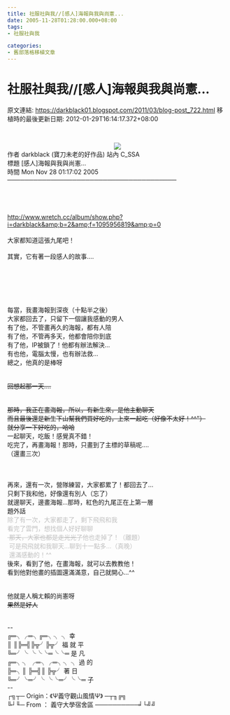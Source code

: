 ```yaml
---
title: 社服社與我//[感人]海報與我與尚憲...
date: 2005-11-28T01:28:00.000+08:00
tags: 
- 社服社與我

categories:
- 舊部落格移植文章
---
```


# 社服社與我//[感人]海報與我與尚憲...

原文連結: https://darkblack01.blogspot.com/2011/03/blog-post_722.html
移植時的最後更新日期: 2012-01-29T16:14:17.372+08:00

<br /><div class="separator" style="clear: both; text-align: center;"><a href="http://2.bp.blogspot.com/-6EM5Iyag9b4/Tmt-M6KhfTI/AAAAAAAAAYo/oaLlfblk95A/s1600/1095956819-94%25E6%259C%259F%25E3%2580%2580%25E5%25B8%25B6%25E5%258B%2595%25E4%25B8%25AD%25E5%25B0%258F%25E5%25AD%25B8.jpg" imageanchor="1" style="margin-left: 1em; margin-right: 1em;"><img border="0" src="http://2.bp.blogspot.com/-6EM5Iyag9b4/Tmt-M6KhfTI/AAAAAAAAAYo/oaLlfblk95A/s1600/1095956819-94%25E6%259C%259F%25E3%2580%2580%25E5%25B8%25B6%25E5%258B%2595%25E4%25B8%25AD%25E5%25B0%258F%25E5%25AD%25B8.jpg" /></a></div>作者 darkblack (寶刀未老的好作品) 站內 C_SSA<br />標題 [感人]海報與我與尚憲...<br />時間 Mon Nov 28 01:17:02 2005<br />───────────────────────────────────────<br /><br /><a name='more'></a><br /><br /><br />http://www.wretch.cc/album/show.php?i=darkblack&amp;b=2&amp;f=1095956819&amp;p=0<br /><br />大家都知道這張九尾吧！<br /><br />其實，它有著一段感人的故事....<br /><br /><br /><br /><br /><br /><br />每當，我畫海報到深夜（十點半之後）<br />大家都回去了，只留下一個讓我感動的男人<br />有了他，不管畫再久的海報，都有人陪<br />有了他，不管再多天，他都會陪你到底<br />有了他，IP被鎖了！他都有辦法解決...<br />有也他，電腦太慢，也有辦法救...<br />總之，他真的是棒呀~~<br /><br /><br />回想起那一天....<br /><br /><br />那時，我正在畫海報，所以，有新生來，是他主動聊天<br />而且最後還是新生下山幫我們買好吃的，上來一起吃（好像不太好！^^"）<br />就分享一下好吃的，哈哈~~<br />一起聊天，吃飯！感覺真不錯！<br />吃完了，再畫海報！那時，只畫到了主標的草稿呢....<br />（還畫三次）<br /><br /><br /><br />再來，還有一次，營隊練習，大家都累了！都回去了...<br />只剩下我和他，好像還有別人（忘了）<br />就邊聊天，邊畫海報...那時，紅色的九尾正在上第一層<br />題外話<br /><span class="Apple-style-span" style="color: silver;">除了有一次，大家都走了，剩下飛飛和我</span><br /><span style="color: silver;">看完了雲門，想找個人好好聊聊~~<br />&nbsp;那天，大家也都是走光光了~~他也走掉了！（離題）<br />&nbsp;可是飛飛就和我聊天...聊到十一點多...（真晚）<br />&nbsp;還滿感動的！^^</span><br />後來，看到了他，在畫海報，就可以去教教他！<br />看到他對他畫的插圖還滿滿意，自己就開心...^^<br /><br /><br />他就是人稱ㄤ賴的尚憲呀~~<br />果然是好人~~<br /><br /><br />--<br />╔═╮╭═╮╔═╮╮ ╮ 幸<br />║ ║╠═╣╠╦╯╠╦╯ 福 就 平<br />╚═╯╰ ╰╰╰═╰╰═ 是 凡<br />╔═╮╮ ╭═╮╭═╮╮ ╮ 過 的<br />╠═╮║ ╠═╣║ ╠╦╯ 著 日<br />╚═╯╰═╯╰ ╰╰═╯╰╰═ 子<br />--<br />┌╗┬─ Origin：《Ψ義守觀山風情Ψ》 ─┬╖╔╗<br />╚┘╙─ From ： 義守大學宿舍區 ──────────╛└╝╝
